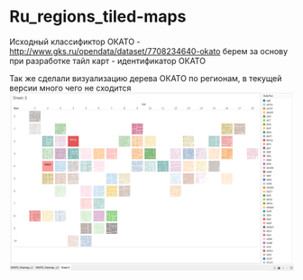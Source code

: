 # Ru_regions_tiled-maps
Исходный классификтор ОКАТО -http://www.gks.ru/opendata/dataset/7708234640-okato
берем за основу при разработке тайл карт - идентификатор ОКАТО

Так же сделали визуализацию дерева ОКАТО по регионам, в текущей версии много чего не сходится
![](okato_current_tree.png )
